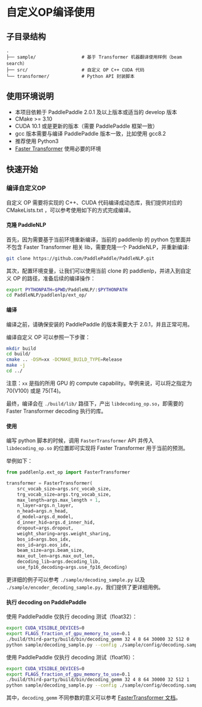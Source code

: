 # 自定义OP编译使用

## 子目录结构

```text
.
├── sample/                 # 基于 Transformer 机器翻译使用样例（beam search）
├── src/                    # 自定义 OP C++ CUDA 代码
└── transformer/            # Python API 封装脚本
```

## 使用环境说明

* 本项目依赖于 PaddlePaddle 2.0.1 及以上版本或适当的 develop 版本
* CMake >= 3.10
* CUDA 10.1 或是更新的版本（需要 PaddlePaddle 框架一致）
* gcc 版本需要与编译 PaddlePaddle 版本一致，比如使用 gcc8.2
* 推荐使用 Python3
* [Faster Transformer](https://github.com/NVIDIA/DeepLearningExamples/tree/master/FasterTransformer/v3.1#setup) 使用必要的环境

## 快速开始

### 编译自定义OP

自定义 OP 需要将实现的 C++、CUDA 代码编译成动态库，我们提供对应的 CMakeLists.txt ，可以参考使用如下的方式完成编译。

#### 克隆 PaddleNLP

首先，因为需要基于当前环境重新编译，当前的 paddlenlp 的 python 包里面并不包含 Faster Transformer 相关 lib，需要克隆一个 PaddleNLP，并重新编译:
``` sh
git clone https://github.com/PaddlePaddle/PaddleNLP.git
```

其次，配置环境变量，让我们可以使用当前 clone 的 paddlenlp，并进入到自定义 OP 的路径，准备后续的编译操作：

``` sh
export PYTHONPATH=$PWD/PaddleNLP/:$PYTHONPATH
cd PaddleNLP/paddlenlp/ext_op/
```

#### 编译

编译之前，请确保安装的 PaddlePaddle 的版本需要大于 2.0.1，并且正常可用。

编译自定义 OP 可以参照一下步骤：

``` sh
mkdir build
cd build/
cmake .. -DSM=xx -DCMAKE_BUILD_TYPE=Release
make -j
cd ../
```

注意：`xx` 是指的所用 GPU 的 compute capability。举例来说，可以将之指定为 70(V100) 或是 75(T4)。

最终，编译会在 `./build/lib/` 路径下，产出 `libdecoding_op.so`，即需要的 Faster Transformer decoding 执行的库。

#### 使用

编写 python 脚本的时候，调用 `FasterTransformer` API 并传入 `libdecoding_op.so` 的位置即可实现将 Faster Transformer 用于当前的预测。

举例如下：

``` python
from paddlenlp.ext_op import FasterTransformer

transformer = FasterTransformer(
    src_vocab_size=args.src_vocab_size,
    trg_vocab_size=args.trg_vocab_size,
    max_length=args.max_length + 1,
    n_layer=args.n_layer,
    n_head=args.n_head,
    d_model=args.d_model,
    d_inner_hid=args.d_inner_hid,
    dropout=args.dropout,
    weight_sharing=args.weight_sharing,
    bos_id=args.bos_idx,
    eos_id=args.eos_idx,
    beam_size=args.beam_size,
    max_out_len=args.max_out_len,
    decoding_lib=args.decoding_lib,
    use_fp16_decoding=args.use_fp16_decoding)
```

更详细的例子可以参考 `./sample/decoding_sample.py` 以及 `./sample/encoder_decoding_sample.py`，我们提供了更详细用例。

#### 执行 decoding on PaddlePaddle

使用 PaddlePaddle 仅执行 decoding 测试（float32）：

``` sh
export CUDA_VISIBLE_DEVICES=0
export FLAGS_fraction_of_gpu_memory_to_use=0.1
./build/third-party/build/bin/decoding_gemm 32 4 8 64 30000 32 512 0
python sample/decoding_sample.py --config ./sample/config/decoding.sample.yaml --decoding-lib ./build/lib/libdecoding_op.so
```

使用 PaddlePaddle 仅执行 decoding 测试（float16）：

``` sh
export CUDA_VISIBLE_DEVICES=0
export FLAGS_fraction_of_gpu_memory_to_use=0.1
./build/third-party/build/bin/decoding_gemm 32 4 8 64 30000 32 512 1
python sample/decoding_sample.py --config ./sample/config/decoding.sample.yaml --decoding-lib ./build/lib/libdecoding_op.so --use-fp16-decoding
```

其中，`decoding_gemm` 不同参数的意义可以参考 [FasterTransformer 文档](https://github.com/NVIDIA/DeepLearningExamples/tree/master/FasterTransformer/v3.1#execute-the-decoderdecoding-demos)。
